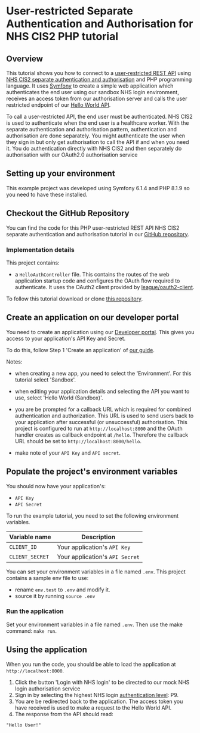 # User-restricted Separate Authentication and Authorisation for NHS CIS2 PHP tutorial

## Overview

This tutorial shows you how to connect to a [user-restricted REST API](https://digital.nhs.uk/developer/guides-and-documentation/security-and-authorisation#user-restricted-apis) using [NHS CIS2 separate authentication and authorisation](https://digital.nhs.uk/developer/guides-and-documentation/security-and-authorisation/user-restricted-restful-apis-nhs-cis2-separate-authentication-and-authorisation)
and PHP programming language. It uses [Symfony](https://symfony.com/) to create a simple web application which authenticates the end user using our sandbox NHS login environment, receives an access token from our authorisation server and calls the user restricted endpoint of our [Hello World API](https://digital.nhs.uk/developer/api-catalogue/hello-world).

To call a user-restricted API, the end user must be authenticated.
NHS CIS2 is used to authenticate when the end user is a healthcare worker. With the separate authentication and authorisation pattern, authentication and authorisation are done separately. You might authenticate the user when they sign in but only get authorisation to call the API if and when you need it. You do authentication directly with NHS CIS2 and then separately do authorisation with our OAuth2.0 authorisation service

## Setting up your environment
This example project was developed using Symfony 6.1.4 and PHP 8.1.9 so you need to have these installed.

## Checkout the GitHub Repository

You can find the code for this PHP user-restricted REST API NHS CIS2 separate authentication and authorisation tutorial in
our [GitHub repository](https://github.com/NHSDigital/hello-world-auth-examples/tree/main/user-restricted-separate-auth-tutorials/cis2/php).

### Implementation details
This project contains:

- a `HelloAuthController` file. This contains the routes of the web application startup code and configures the OAuth flow required to authenticate. It uses the OAuth2 client provided by [league/oauth2-client](https://github.com/thephpleague/oauth2-client).

To follow this tutorial download or clone [this repository](https://github.com/NHSDigital/hello-world-auth-examples/tree/main/user-restricted-separate-auth-tutorials/cis2/php).

## Create an application on our developer portal

You need to create an application using our [Developer portal](https://digital.nhs.uk/developer/getting-started#create-a-developer-account). This gives you access to your application's API Key and Secret.

To do this, follow Step 1 'Create an application'
of [our guide](https://digital.nhs.uk/developer/guides-and-documentation/security-and-authorisation/application-restricted-restful-apis-signed-jwt-authentication#step-1-create-an-application).

Notes:

- when creating a new app, you need to select the 'Environment'. For this tutorial select 'Sandbox'.
- when editing your application details and selecting the API you want to use, select 'Hello World (Sandbox)'.
- you are be prompted for a callback URL which is required for combined authentication and authorization. This URL is used to send users back to your application after successful (or unsuccessful) authorisation. This project is configured to run at `http://localhost:8000` and the OAuth handler creates as callback endpoint at `/hello`. Therefore the callback URL should be set to `http://localhost:8000/hello`.

- make note of your `API Key` and `API secret`.

## Populate the project's environment variables

You should now have your application's:

- `API Key`
- `API Secret`

To run the example tutorial, you need to set the following environment variables.

| Variable name         | Description                        |
| -----------           | ---------------------------------- |
| `CLIENT_ID`           | Your application's `API Key`       |
| `CLIENT_SECRET`       | Your application's `API Secret`    |

You can set your environment variables in a file named `.env`. This project contains a sample env file to use:

- rename `env.test` to `.env` and modify it.
- source it by running `source .env`

### Run the application

Set your environment variables in a file named `.env`. Then use the make command: `make run`.

## Using the application
When you run the code, you should be able to load the application at `http://localhost:8000`.
1. Click the button 'Login with NHS login' to be directed to our mock NHS login authorisation service
2. Sign in by selecting the highest NHS login [authentication level](https://nhsconnect.github.io/nhslogin/user-journeys/): P9.
3. You are be redirected back to the application. The access token you have received is used to make a request to the Hello World API.
4. The response from the API should read:

```
"Hello User!"
```